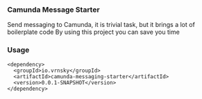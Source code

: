 ### Camunda Message Starter

Send messaging to Camunda, it is trivial task, but it brings a lot of boilerplate code
By using this project you can save you time

### Usage
```
<dependency>
  <groupId>io.vrnsky</groupId>
  <artifactId>camunda-messaging-starter</artifactId>
  <version>0.0.1-SNAPSHOT</version>
</dependency>
```
